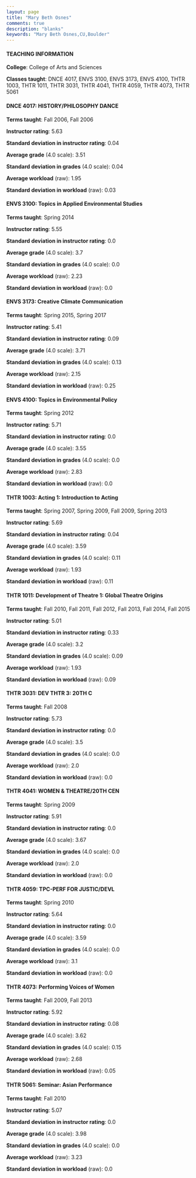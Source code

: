 ```yaml
---
layout: page
title: "Mary Beth Osnes" 
comments: true
description: "blanks"
keywords: "Mary Beth Osnes,CU,Boulder"
---
```

<head>
<script src="https://ajax.googleapis.com/ajax/libs/jquery/2.1.3/jquery.min.js"></script>
<script src="https://dl.dropboxusercontent.com/s/pc42nxpaw1ea4o9/highcharts.js?dl=0"></script>
<!-- <script src="../assets/js/highcharts.js"></script> -->
<style type="text/css">@font-face {
	font-family: "Bebas Neue";
	src: url(https://www.filehosting.org/file/details/544349/BebasNeue Regular.otf) format("opentype");
	}
	h1.Bebas { 
		font-family: "Bebas Neue", Verdana, Tahoma;
	}
</style>
</head>
	   
#### TEACHING INFORMATION

**College**: College of Arts and Sciences

**Classes taught**: DNCE 4017, ENVS 3100, ENVS 3173, ENVS 4100, THTR 1003, THTR 1011, THTR 3031, THTR 4041, THTR 4059, THTR 4073, THTR 5061

#### DNCE 4017: HISTORY/PHILOSOPHY DANCE

**Terms taught**: Fall 2006, Fall 2006

**Instructor rating**: 5.63

**Standard deviation in instructor rating**: 0.04

**Average grade** (4.0 scale): 3.51

**Standard deviation in grades** (4.0 scale): 0.04

**Average workload** (raw): 1.95

**Standard deviation in workload** (raw): 0.03

#### ENVS 3100: Topics in Applied Environmental Studies

**Terms taught**: Spring 2014

**Instructor rating**: 5.55

**Standard deviation in instructor rating**: 0.0

**Average grade** (4.0 scale): 3.7

**Standard deviation in grades** (4.0 scale): 0.0

**Average workload** (raw): 2.23

**Standard deviation in workload** (raw): 0.0

#### ENVS 3173: Creative Climate Communication

**Terms taught**: Spring 2015, Spring 2017

**Instructor rating**: 5.41

**Standard deviation in instructor rating**: 0.09

**Average grade** (4.0 scale): 3.71

**Standard deviation in grades** (4.0 scale): 0.13

**Average workload** (raw): 2.15

**Standard deviation in workload** (raw): 0.25

#### ENVS 4100: Topics in Environmental Policy

**Terms taught**: Spring 2012

**Instructor rating**: 5.71

**Standard deviation in instructor rating**: 0.0

**Average grade** (4.0 scale): 3.55

**Standard deviation in grades** (4.0 scale): 0.0

**Average workload** (raw): 2.83

**Standard deviation in workload** (raw): 0.0

#### THTR 1003: Acting 1: Introduction to Acting

**Terms taught**: Spring 2007, Spring 2009, Fall 2009, Spring 2013

**Instructor rating**: 5.69

**Standard deviation in instructor rating**: 0.04

**Average grade** (4.0 scale): 3.59

**Standard deviation in grades** (4.0 scale): 0.11

**Average workload** (raw): 1.93

**Standard deviation in workload** (raw): 0.11

#### THTR 1011: Development of Theatre 1: Global Theatre Origins

**Terms taught**: Fall 2010, Fall 2011, Fall 2012, Fall 2013, Fall 2014, Fall 2015

**Instructor rating**: 5.01

**Standard deviation in instructor rating**: 0.33

**Average grade** (4.0 scale): 3.2

**Standard deviation in grades** (4.0 scale): 0.09

**Average workload** (raw): 1.93

**Standard deviation in workload** (raw): 0.09

#### THTR 3031: DEV THTR 3: 20TH C

**Terms taught**: Fall 2008

**Instructor rating**: 5.73

**Standard deviation in instructor rating**: 0.0

**Average grade** (4.0 scale): 3.5

**Standard deviation in grades** (4.0 scale): 0.0

**Average workload** (raw): 2.0

**Standard deviation in workload** (raw): 0.0

#### THTR 4041: WOMEN & THEATRE/20TH CEN

**Terms taught**: Spring 2009

**Instructor rating**: 5.91

**Standard deviation in instructor rating**: 0.0

**Average grade** (4.0 scale): 3.67

**Standard deviation in grades** (4.0 scale): 0.0

**Average workload** (raw): 2.0

**Standard deviation in workload** (raw): 0.0

#### THTR 4059: TPC-PERF FOR JUSTIC/DEVL

**Terms taught**: Spring 2010

**Instructor rating**: 5.64

**Standard deviation in instructor rating**: 0.0

**Average grade** (4.0 scale): 3.59

**Standard deviation in grades** (4.0 scale): 0.0

**Average workload** (raw): 3.1

**Standard deviation in workload** (raw): 0.0

#### THTR 4073: Performing Voices of Women

**Terms taught**: Fall 2009, Fall 2013

**Instructor rating**: 5.92

**Standard deviation in instructor rating**: 0.08

**Average grade** (4.0 scale): 3.62

**Standard deviation in grades** (4.0 scale): 0.15

**Average workload** (raw): 2.68

**Standard deviation in workload** (raw): 0.05

#### THTR 5061: Seminar: Asian Performance

**Terms taught**: Fall 2010

**Instructor rating**: 5.07

**Standard deviation in instructor rating**: 0.0

**Average grade** (4.0 scale): 3.98

**Standard deviation in grades** (4.0 scale): 0.0

**Average workload** (raw): 3.23

**Standard deviation in workload** (raw): 0.0

